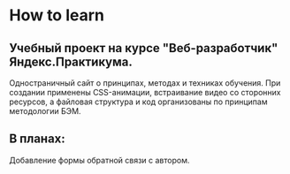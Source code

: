 # How to learn
## Учебный проект на курсе "Веб-разработчик" Яндекс.Практикума.
Одностраничный сайт о принципах, методах и техниках обучения.
При создании применены CSS-анимации, встраивание видео со сторонних ресурсов, а файловая структура и код организованы по принципам методологии БЭМ.
## В планах:
Добавление формы обратной связи с автором.
